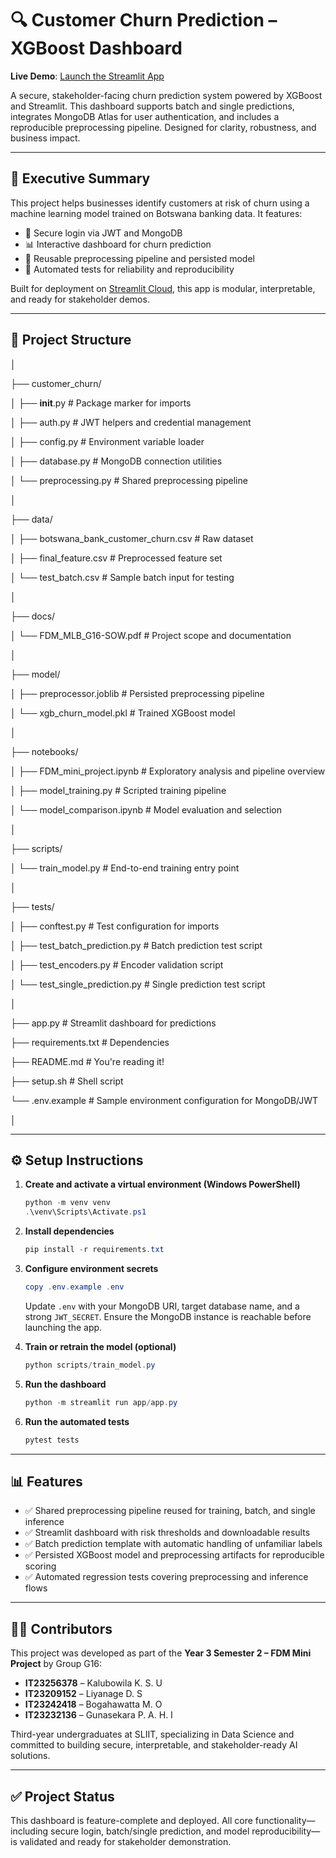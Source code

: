 # 🔍 Customer Churn Prediction – XGBoost Dashboard 

**Live Demo**: [Launch the Streamlit App](https://customerchurn-mxjnme2nlrphzcscndcm4h.streamlit.app/)

A secure, stakeholder-facing churn prediction system powered by XGBoost and Streamlit. This dashboard supports batch and single predictions, integrates MongoDB Atlas for user authentication, and includes a reproducible preprocessing pipeline. Designed for clarity, robustness, and business impact.


---

## 📘 Executive Summary

This project helps businesses identify customers at risk of churn using a machine learning model trained on Botswana banking data. It features:

- 🔐 Secure login via JWT and MongoDB
- 📊 Interactive dashboard for churn prediction
- 🧠 Reusable preprocessing pipeline and persisted model
- 🧪 Automated tests for reliability and reproducibility

Built for deployment on [Streamlit Cloud](https://streamlit.io/cloud), this app is modular, interpretable, and ready for stakeholder demos.

---


## 📁 Project Structure


│

├── customer_churn/

│       ├── __init__.py         # Package marker for imports

│       ├── auth.py             # JWT helpers and credential management

│       ├── config.py           # Environment variable loader

│       ├── database.py         # MongoDB connection utilities

│       └── preprocessing.py    # Shared preprocessing pipeline

│

├── data/

│       ├── botswana_bank_customer_churn.csv    # Raw dataset

│       ├── final_feature.csv # Preprocessed feature set

│       └── test_batch.csv                     # Sample batch input for testing

│

├── docs/

│       └── FDM_MLB_G16-SOW.pdf     # Project scope and documentation

│

├── model/

│       ├── preprocessor.joblib    # Persisted preprocessing pipeline

│       └── xgb_churn_model.pkl    # Trained XGBoost model

│

├── notebooks/

│       ├── FDM_mini_project.ipynb   # Exploratory analysis and pipeline overview

│       ├── model_training.py # Scripted training pipeline

│       └── model_comparison.ipynb   # Model evaluation and selection

│

├── scripts/

│       └── train_model.py       # End-to-end training entry point

│

├── tests/

│       ├── conftest.py          # Test configuration for imports

│       ├── test_batch_prediction.py # Batch prediction test script

│       ├── test_encoders.py  # Encoder validation script

│       └── test_single_prediction.py  # Single prediction test script

│

├── app.py              # Streamlit dashboard for predictions

├── requirements.txt           # Dependencies

├── README.md                  # You're reading it!

├── setup.sh                # Shell script

└── .env.example               # Sample environment configuration for MongoDB/JWT

│

---

## ⚙️ Setup Instructions

1. **Create and activate a virtual environment (Windows PowerShell)**
   ```powershell
   python -m venv venv
   .\venv\Scripts\Activate.ps1
   ```

2. **Install dependencies**
   ```powershell
   pip install -r requirements.txt
   ```

3. **Configure environment secrets**
   ```powershell
   copy .env.example .env
   ```
   Update `.env` with your MongoDB URI, target database name, and a strong `JWT_SECRET`. Ensure the MongoDB instance is reachable before launching the app.

4. **Train or retrain the model (optional)**
   ```powershell
   python scripts/train_model.py
   ```

5. **Run the dashboard**
   ```powershell
   python -m streamlit run app/app.py
   ```

6. **Run the automated tests**
   ```powershell
   pytest tests
   ```

---

## 📊 Features
- ✅ Shared preprocessing pipeline reused for training, batch, and single inference
- ✅ Streamlit dashboard with risk thresholds and downloadable results
- ✅ Batch prediction template with automatic handling of unfamiliar labels
- ✅ Persisted XGBoost model and preprocessing artifacts for reproducible scoring
- ✅ Automated regression tests covering preprocessing and inference flows

---

## 🙋‍♀️ Contributors

This project was developed as part of the **Year 3 Semester 2 – FDM Mini Project** by Group G16:

- **IT23256378** – Kalubowila K. S. U  
- **IT23209152** – Liyanage D. S  
- **IT23242418** – Bogahawatta M. O  
- **IT23232136** – Gunasekara P. A. H. I

Third-year undergraduates at SLIIT, specializing in Data Science and committed to building secure, interpretable, and stakeholder-ready AI solutions.

---

## ✅ Project Status

This dashboard is feature-complete and deployed. All core functionality—including secure login, batch/single prediction, and model reproducibility—is validated and ready for stakeholder demonstration.


